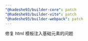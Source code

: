 ```yaml
---
"@hadeshe93/builder-core": patch
"@hadeshe93/builder-vite": patch
"@hadeshe93/builder-webpack": patch
---
```


修复 html 模板注入基础元素的问题
